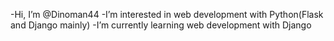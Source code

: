 -Hi, I’m @Dinoman44
-I’m interested in web development with Python(Flask and Django mainly)
-I’m currently learning web development with Django

<!---
Dinoman44/Dinoman44 is a ✨ special ✨ repository because its `README.md` (this file) appears on your GitHub profile.
You can click the Preview link to take a look at your changes.
--->
